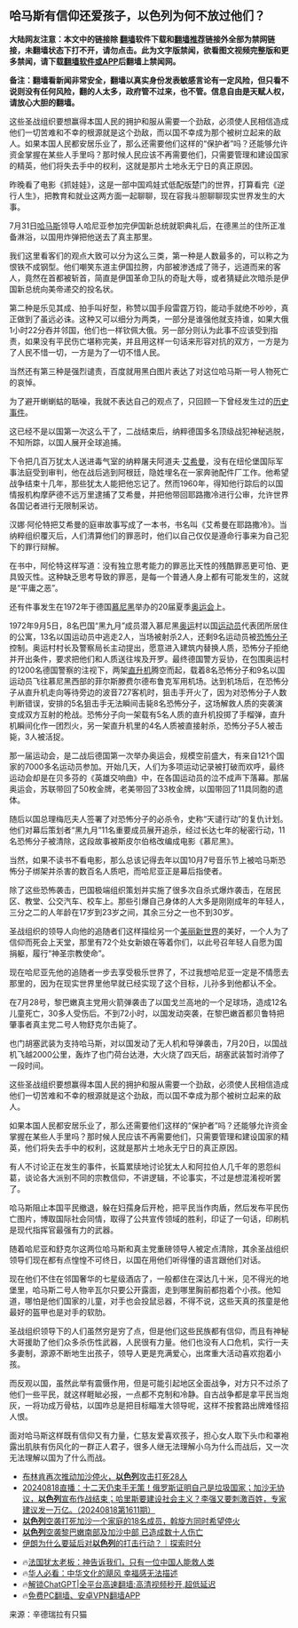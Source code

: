  <!-- 面包屑导航 --> <h2>哈马斯有信仰还爱孩子，以色列为何不放过他们？</h2> <p class="notice"><b>大陆网友注意：本文中的链接除 <a href="https://github.com/bannedbook/fanqiang" >翻墙</a>软件下载和<a href="https://github.com/killgcd/justmysocks/blob/master/README.md">翻墙推荐</a>链接外全部为禁网链接，未翻墙状态下打不开，请勿点击。此为文字版禁闻，欲看图文视频完整版和更多禁闻，请下载<a href="https://github.com/bannedbook/fanqiang">翻墙软件或APP</a>后翻墙上禁闻网。</p><p>备注：翻墙看新闻非常安全，翻墙以真实身份发表敏感言论有一定风险，但只看不说则没有任何风险，翻的人太多，政府管不过来，也不管。信息自由是天赋人权，请放心大胆的翻墙。</b></p>  <div class="entry"> <p id="summary">这些圣战组织要想赢得本国人民的拥护和服从需要一个劲敌，必须使人民相信造成他们一切苦难和不幸的根源就是这个劲敌，而以国不幸成为那个被树立起来的敌人。如果本国人民都安居乐业了，那么还需要他们这样的“保护者”吗？还能够允许资金掌握在某些人手里吗？那时候人民应该不再需要他们，只需要管理和建设国家的精英，他们将失去手中的权利，这就是那片土地永无宁日的真正原因。</p> <p id="conimg">昨晚看了电影《抓娃娃》，这是一部中国鸡娃式低配版楚门的世界，打算看完《逆行人生》，把教育和就业这两方面一起聊聊，现在容我斗胆聊聊现实世界发生的大事。</p> <p>7月31日<a href="https://www.bannedbook.org/bnews/tag/%e5%93%88%e9%a9%ac%e6%96%af/" class="st_tag internal_tag" rel="tag" title="标签 哈马斯 下的日志">哈马斯</a>领导人哈尼亚参加完伊国新总统就职典礼后，在德黑兰的住所正准备淋浴，以国用炸弹把他送去了真主那里。</p> <p>我们这里看客们的观点大致可以分为这么三类，第一种是人数最多的，可以称之为恨铁不成钢型。他们嘲笑东道主伊国拉胯，内部被渗透成了筛子，远道而来的客人，竟然在首都被斩首，简直是伊国革命卫队的奇耻大辱，或者猜疑此次暗杀是伊国新总统向美帝递交的投名状。</p> <p>第二种是乐见其成、拍手叫好型，称赞以国手段雷霆万钧，能动手就绝不吵吵，真正做到了虽远必诛。这种又可以细分为两类，一部分是谁强他就支持谁，如果大俄1小时22分吞并邻国，他们也一样钦佩大俄。另一部分则认为此事不应该受到指责，如果没有平民伤亡堪称完美，并且用这样一句话来形容对抗的双方，一方是为了人民不惜一切，一方是为了一切不惜人民。</p> <p>当然还有第三种是强烈谴责，百度就用黑白图片表达了对这位哈马斯一号人物死亡的哀悼。</p> <p>为了避开蝲蝲蛄的聒噪，我就不表达自己的观点了，只回顾一下曾经发生过的<span class='wp_keywordlink'><a href="https://www.bannedbook.org/forum33/" title="近代历史事件真相" target="_blank">历史事件</a></span>。</p>  <p>这已经不是以国第一次这么干了，二战结束后，纳粹德国多名顶级战犯神秘逃脱，不知所踪，以国人展开全球追捕。</p> <p>下令把几百万犹太人送进毒气室的纳粹屠夫阿道夫·<a href="https://www.bannedbook.org/bnews/tag/%e8%89%be%e5%b8%8c%e6%9b%bc/" class="st_tag internal_tag" rel="tag" title="标签 艾希曼 下的日志">艾希曼</a>，没有在纽伦堡国际军事法庭受到审判，他在战后逃到阿根廷，隐姓埋名在一家奔驰配件厂工作。他希望战争结束十几年，那些犹太人能把他忘记了。然而1960年，得知他行踪后的以国情报机构摩萨德不远万里逮捕了艾希曼，并把他带回耶路撒冷进行公审，允许世界各国记者进行无限制采访。</p> <p>汉娜·阿伦特把艾希曼的庭审故事写成了一本书，书名叫《艾希曼在耶路撒冷》。当纳粹组织覆灭后，人们清算他们的罪恶时，他们以自己仅仅是遵命行事来为自己犯下的罪行辩解。</p> <p>在书中，阿伦特这样写道：没有独立思考能力的罪恶比天性的残酷罪恶更可怕、更具毁灭性。这种缺乏思考导致的罪恶，是每一个普通人身上都有可能发生的，这就是“平庸之恶”。</p> <p>还有件事发生在1972年于德国<a href="https://www.bannedbook.org/bnews/tag/%e6%85%95%e5%b0%bc%e9%bb%91/" class="st_tag internal_tag" rel="tag" title="标签 慕尼黑 下的日志">慕尼黑</a>举办的20届夏季<a href="https://www.bannedbook.org/bnews/tag/%E5%A5%A5%E8%BF%90%E4%BC%9A/" class="st_tag internal_tag" rel="tag" title="标签 奥运会 下的日志">奥运会</a>上。</p> <p>1972年9月5日，8名巴国“黑九月”成员潜入慕尼黑<a href="https://www.bannedbook.org/bnews/tag/%e5%a5%a5%e8%bf%90/" class="st_tag internal_tag" rel="tag" title="标签 奥运 下的日志">奥运</a>村以国<a href="https://www.bannedbook.org/bnews/tag/%E8%BF%90%E5%8A%A8%E5%91%98/" class="st_tag internal_tag" rel="tag" title="标签 运动员 下的日志">运动员</a>代表团所居住的公寓，13名以国运动员中逃走2人，当场被射杀2人，还剩9名运动员被<a href="https://www.bannedbook.org/bnews/tag/%e6%81%90%e6%80%96%e5%88%86%e5%ad%90/" class="st_tag internal_tag" rel="tag" title="标签 恐怖分子 下的日志">恐怖分子</a>控制。奥运村村长及警察局长主动提出，愿意进入建筑内替换人质，恐怖分子拒绝并开出条件，要求把他们和人质送往埃及开罗。最终德国警方妥协，在包围奥运村的1200名德国警察的注视下，两架<a href="https://www.bannedbook.org/bnews/tag/%e7%9b%b4%e5%8d%87%e6%9c%ba/" class="st_tag internal_tag" rel="tag" title="标签 直升机 下的日志">直升机</a>腾空而起，载着8名恐怖分子和9名以国运动员飞往慕尼黑西部的菲尔斯滕费尔德布鲁克军用机场。达到机场后，在恐怖分子从直升机走向等待旁边的波音727客机时，狙击手开火了，因为对恐怖分子人数判断错误，安排的5名狙击手无法瞬间击毙8名恐怖分子，这场解救人质的突袭演变成双方互射的枪战。恐怖分子向一架载有5名人质的直升机投掷了手榴弹，直升机瞬间化作一团烈火，另一架直升机里的4名人质被直接射杀，恐怖分子5人被击毙，3人被活捉。</p> <p>那一届运动会，是二战后德国第一次举办奥运会，规模空前盛大，有来自121个国家的7000多名运动员参加。开始几天，人们为多项运动记录被打破而欢呼，最终运动会却是在贝多芬的《英雄交响曲》中，在各国运动员的泣不成声下落幕。那届奥运会，苏联带回了50枚金牌，老美带回了33枚金牌，以国带回了11具同胞的遗体。</p>  <p>随后以国总理梅厄夫人签署了对恐怖分子的必杀令，史称“天谴行动”的复仇计划。他们对幕后策划者“黑九月”11名重要成员展开追杀，经过长达七年的秘密行动，11名恐怖分子被清除，这段故事被斯皮尔伯格改编成电影《慕尼黑》。</p> <p>当然，如果不读书不看电影，那么总该记得去年以国10月7号音乐节上被哈马斯恐怖分子绑架并杀害的数百名人质吧，而哈尼亚正是幕后指使者。</p> <p>除了这些恐怖袭击，巴国极端组织策划并实施了很多次自杀式爆炸袭击，在居民区、教堂、公交汽车、校车上。那些引爆自己身体的人大多是刚刚成年的年轻人，三分之二的人年龄在17岁到23岁之间，其余三分之一也不到30岁。</p> <p>圣战组织的领导人向他的追随者们这样描绘另一个<span class='wp_keywordlink'><a href="https://www.bannedbook.org/forum2/topic2171.html" title="阿道斯·赫胥黎《美丽新世界》" target="_blank">美丽新世界</a></span>的美好，一个人为了信仰而死会上天堂，那里有72个处女新娘在等着你们，以此号召年轻人自愿为国捐躯，履行“神圣宗教使命”。</p> <p>现在哈尼亚先他的追随者一步去享受极乐世界了，不过我想哈尼亚一定是不情愿去那里的，因为在现实世界里他早就已经实现了这个目标，儿孙多到他都认不全。</p> <p>在7月28号，黎巴嫩真主党用火箭弹袭击了以国戈兰高地的一个足球场，造成12名儿童死亡，30多人受伤后。不到72小时，以国发动突袭，在黎巴嫩首都贝鲁特把肇事者真主党二号人物舒克尔击毙了。</p> <p>也门胡塞武装为支持哈马斯，对以国发动了无人机和导弹袭击，7月20日，以国战机飞越2000公里，轰炸了也门荷台达港，大火烧了四天后，胡塞武装暂时消停了一段时间。</p>  <p>这些圣战组织要想赢得本国人民的拥护和服从需要一个劲敌，必须使人民相信造成他们一切苦难和不幸的根源就是这个劲敌，而以国不幸成为那个被树立起来的敌人。</p> <p>如果本国人民都安居乐业了，那么还需要他们这样的“保护者”吗？还能够允许资金掌握在某些人手里吗？那时候人民应该不再需要他们，只需要管理和建设国家的精英，他们将失去手中的权利，这就是那片土地永无宁日的真正原因。</p> <p>有人不讨论正在发生的事件，长篇累牍地讨论犹太人和阿拉伯人几千年的恩怨纠葛，谈论各大派别不同的宗教信仰，不讲逻辑，不论事实，不过是想混淆视听罢了。</p> <p>哈马斯阻止本国平民撤退，躲在妇孺身后开枪，把平民当作肉盾，然后发布平民伤亡图片，博取国际社会同情，取得了公共宣传领域的胜利，印证了一句话，印刷机是现代指挥官最强有力的武器。</p> <p>随着哈尼亚和舒克尔这两位哈马斯和真主党重磅领导人被定点清除，其余圣战组织领导们现在都有点惶惶不可终日，以国在用他们听得懂的语言跟他们对话。</p> <p>现在他们不住在邻国奢华的七星级酒店了，一般都住在深达几十米，见不得光的地堡里，哈马斯二号人物辛瓦尔只要公开露面，走到哪里胸前都抱着个小孩。他知道，哪怕是他们国家的儿童，对手也会投鼠忌器，不得不说，这些天真的孩童是他最好的盔甲也是对手的软肋。</p> <p>圣战组织领导下的人们虽然穷是穷了点，但是他们这些民族都有信仰，而且有神秘大哥援助了他们众多杀伤性武器，人民很有力量。他们也没有人口危机，实行一夫多妻制，源源不断地生出孩子，领导人更是充满爱心，出席重大活动喜欢抱着小孩。</p>  <p>而反观以国，虽然此举有震慑作用，但是可能引起地区全面战争，对方只不过杀了他们一些平民，就这样睚眦必报，一点都不克制和冷静。自古战争都是拿平民当炮灰，一将功成万骨枯，以国咋总是把目标瞄准大领导呢，这样不按套路出牌难怪招人恨。</p> <p>面对哈马斯这样既有信仰又有力量，仁慈友爱喜欢孩子，担心女人取下头巾和罩袍露出肌肤有伤风化的一群正人君子，很多人继无法理解小乌为什么而战后，又一次无法理解以国为了什么而战。</p> <!--<div id="taboola-mid-1"></div>--><ul class='op-related-articles' title='相关阅读'> <li><a href='https://www.bannedbook.org/bnews/worldnews/20240819/2076240.html' target='_blank'>布林肯再次推动加沙停火，<b>以色列</b>攻击打死28人</a></li> <li><a href='https://www.bannedbook.org/bnews/sohnews/20240818/2076058.html' target='_blank'>20240818直播：十二天仍束手无策！俄罗斯证明自己是垃圾国家；加沙无协议，<b>以色列</b>宣布作战结束；哈里斯要建设社会主义？李强又要刺激百姓，专家建议发一万亿。（20240818第1611期）</a></li> <li><a href='https://www.bannedbook.org/bnews/worldnews/20240818/2075970.html' target='_blank'><b>以色列</b>空袭打死加沙一个家庭的18名成员，斡旋方同时希望停火</a></li> <li><a href='https://www.bannedbook.org/bnews/worldnews/20240817/2075852.html' target='_blank'><b>以色列</b>空袭黎巴嫩南部及加沙中部 已造成数十人伤亡</a></li> <li><a href='https://www.bannedbook.org/bnews/sohnews/20240816/2075397.html' target='_blank'>伊朗为什么要延后对<b>以色列</b>的打击行动？｜探索时分</a></li> </ul> <ul class="texttj"> <li>🔥<a href="https://www.bannedbook.org/bnews/ssgc/20230219/1850782.html" target="_blank">法国犹太老板：神告诉我们，只有一位中国人能救人类</a></li> <li>🔥<a href="https://www.bannedbook.org/bnews/comments/20220220/1694796.html" target="_blank">华人必看：中华文化的飓风 幸福感无法描述</a></li> <li>🔥<a href="https://github.com/bannedbook/fanqiang/wiki/V2ray%E6%9C%BA%E5%9C%BA" target="_blank">解锁ChatGPT|全平台高速翻墙:高清视频秒开,超低延迟</a></li> <li>🔥<a href="https://github.com/bannedbook/fanqiang/wiki/%E7%A6%81%E9%97%BB%E7%BD%91%E5%AE%89%E5%8D%93%E7%BF%BB%E5%A2%99%E6%96%B0%E9%97%BBAPP" target="_blank">免费PC翻墙、安卓VPN翻墙APP</a></li> </ul><p class="src-info">来源：辛德瑞拉有只猫 </p><a name='sharetosocial'></a> <div style="margin-bottom:5px;padding-bottom:5px;clear:both"> <div id="archive-pix-1" class="banner-ads"> <!-- AuctionX Display platform tag START --> <div id="27602x728x90x621x_ADSLOT1" clicktrack="%%CLICK_URL_ESC%%"></div>  <!-- AuctionX Display platform tag END --> </div> <div id="archive-pix-2" class="banner-ads"> <!-- AuctionX Display platform tag START --> <div id="27556x300x250x621x_ADSLOT1" clicktrack="%%CLICK_URL_ESC%%" style="margin:0 auto;text-align:center"></div>  <!-- AuctionX Display platform tag END --> </div> </div>  <div id="archive-pix-1" class="banner-ads"> <!-- AuctionX Display platform tag START --> <div id="27603x728x90x621x_ADSLOT1" clicktrack="%%CLICK_URL_ESC%%"></div>  <!-- AuctionX Display platform tag END --> </div> </div><!--END ENTRY--> 